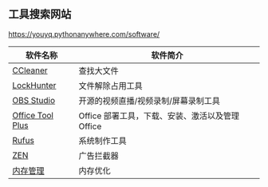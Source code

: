 ## 工具搜索网站

https://youyq.pythonanywhere.com/software/


软件名称| 软件简介
-|-
[CCleaner](https://www.ccleaner.com/zh-cn/ccleaner)|查找大文件
[LockHunter](https://lockhunter.com/)|文件解除占用工具
[OBS Studio](https://obsproject.com/)|开源的视频直播/视频录制/屏幕录制工具
[Office Tool Plus](https://otp.landian.vip/zh-cn/)|	Office 部署工具，下载、安装、激活以及管理 Office
[Rufus](https://rufus.ie/zh/)|	系统制作工具
[ZEN](https://github.com/anfragment/zen)|广告拦截器
[内存管理](https://github.com/henrypp/memreduct)|内存优化



